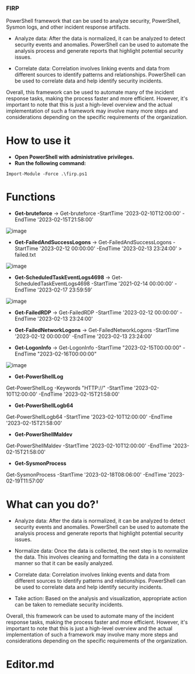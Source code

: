 ### FIRP 

PowerShell framework that can be used to analyze security, PowerShell, Sysmon logs, and other incident response artifacts.

- Analyze data: After the data is normalized, it can be analyzed to detect security events and anomalies. PowerShell can be used to automate the analysis process and generate reports that highlight potential security issues.

- Correlate data: Correlation involves linking events and data from different sources to identify patterns and relationships. PowerShell can be used to correlate data and help identify security incidents.


Overall, this framework can be used to automate many of the incident response tasks, making the process faster and more efficient. However, it's important to note that this is just a high-level overview and the actual implementation of such a framework may involve many more steps and considerations depending on the specific requirements of the organization.

# How to use it
- **Open PowerShell with administrative privileges.**
- **Run the following command:**

`Import-Module -Force .\firp.ps1`

# Functions

- **Get-bruteforce**  ->  Get-bruteforce -StartTime '2023-02-10T12:00:00' -EndTime '2023-02-15T21:58:00'

 ![image](https://user-images.githubusercontent.com/10872139/219938879-24e497ab-cdaf-4ebb-9e4b-1427f7e6bc4e.png)

 
- **Get-FailedAndSuccessLogons** -> Get-FailedAndSuccessLogons -StartTime '2023-02-12 00:00:00' -EndTime '2023-02-13 23:24:00' > failed.txt

![image](https://user-images.githubusercontent.com/10872139/219939037-372194eb-7e91-4fa8-a6b8-bbf70b5e4d5b.png)

- **Get-ScheduledTaskEventLogs4698** -> Get-ScheduledTaskEventLogs4698 -StartTime '2021-02-14 00:00:00' -EndTime '2023-02-17 23:59:59'

![image](https://user-images.githubusercontent.com/10872139/219939083-32a356ae-9208-49f8-b71d-74de79329614.png)

- **Get-FailedRDP**  -> Get-FailedRDP -StartTime '2023-02-12 00:00:00' -EndTime '2023-02-13 23:24:00'

- **Get-FailedNetworkLogons**  -> Get-FailedNetworkLogons -StartTime '2023-02-12 00:00:00' -EndTime '2023-02-13 23:24:00'

- **Get-LogonInfo** -> Get-LogonInfo -StartTime "2023-02-15T00:00:00" -EndTime "2023-02-16T00:00:00"

![image](https://user-images.githubusercontent.com/10872139/219939238-12b72646-46ff-49ec-aef4-aa8d64783662.png)

- **Get-PowerShellLog**

Get-PowerShellLog -Keywords "HTTP://" -StartTime '2023-02-10T12:00:00' -EndTime '2023-02-15T21:58:00'

- **Get-PowerShellLogb64**

Get-PowerShellLogb64 -StartTime '2023-02-10T12:00:00' -EndTime '2023-02-15T21:58:00'

- **Get-PowerShellMaldev**

Get-PowerShellMaldev -StartTime '2023-02-10T12:00:00' -EndTime '2023-02-15T21:58:00'

- **Get-SysmonProcess**

Get-SysmonProcess -StartTime '2023-02-18T08:06:00' -EndTime '2023-02-19T11:57:00'


# What can you do?'

- Analyze data: After the data is normalized, it can be analyzed to detect security events and anomalies. PowerShell can be used to automate the analysis process and generate reports that highlight potential security issues.

- Normalize data: Once the data is collected, the next step is to normalize the data. This involves cleaning and formatting the data in a consistent manner so that it can be easily analyzed.

- Correlate data: Correlation involves linking events and data from different sources to identify patterns and relationships. PowerShell can be used to correlate data and help identify security incidents.

- Take action: Based on the analysis and visualization, appropriate action can be taken to remediate security incidents.

Overall, this framework can be used to automate many of the incident response tasks, making the process faster and more efficient. However, it's important to note that this is just a high-level overview and the actual implementation of such a framework may involve many more steps and considerations depending on the specific requirements of the organization.

# Editor.md
